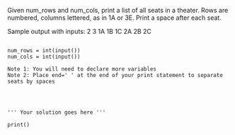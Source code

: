 Given num_rows and num_cols, print a list of all seats in a theater. Rows are numbered, columns lettered, as in 1A or 3E. Print a space after each seat.

Sample output with inputs: 2 3
1A 1B 1C 2A 2B 2C 


```

num_rows = int(input())
num_cols = int(input())

Note 1: You will need to declare more variables
Note 2: Place end=' ' at the end of your print statement to separate seats by spaces


    
    
''' Your solution goes here '''
    
print()


```


